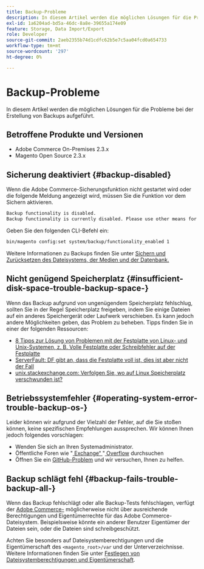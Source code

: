 ```yaml
---
title: Backup-Probleme
description: In diesem Artikel werden die möglichen Lösungen für die Probleme bei der Erstellung von Backups aufgeführt.
exl-id: 1a6204ad-bd5a-46dc-8a8e-39655a174e09
feature: Storage, Data Import/Export
role: Developer
source-git-commit: 2aeb2355b74d1cdfc62b5e7c5aa04fcd0a654733
workflow-type: tm+mt
source-wordcount: '297'
ht-degree: 0%

---
```


# Backup-Probleme

In diesem Artikel werden die möglichen Lösungen für die Probleme bei der Erstellung von Backups aufgeführt.

## Betroffene Produkte und Versionen

* Adobe Commerce On-Premises 2.3.x
* Magento Open Source 2.3.x

## Sicherung deaktiviert {#backup-disabled}

Wenn die Adobe Commerce-Sicherungsfunktion nicht gestartet wird oder die folgende Meldung angezeigt wird, müssen Sie die Funktion vor dem Sichern aktivieren.

```bash
Backup functionality is disabled.
Backup functionality is currently disabled. Please use other means for backups.
```

Geben Sie den folgenden CLI-Befehl ein:

```bash
bin/magento config:set system/backup/functionality_enabled 1
```

Weitere Informationen zu Backups finden Sie unter [Sichern und Zurücksetzen des Dateisystems, der Medien und der Datenbank.](https://experienceleague.adobe.com/de/docs/commerce-operations/installation-guide/tutorials/backup)

## Nicht genügend Speicherplatz {#insufficient-disk-space-trouble-backup-space-}

Wenn das Backup aufgrund von ungenügendem Speicherplatz fehlschlug, sollten Sie in der Regel Speicherplatz freigeben, indem Sie einige Dateien auf ein anderes Speichergerät oder Laufwerk verschieben. Es kann jedoch andere Möglichkeiten geben, das Problem zu beheben. Tipps finden Sie in einer der folgenden Ressourcen:

* [8 Tipps zur Lösung von Problemen mit der Festplatte von Linux- und Unix-Systemen, z. B. Volle Festplatte oder Schreibfehler auf der Festplatte](https://www.cyberciti.biz/datacenter/linux-unix-bsd-osx-cannot-write-to-hard-disk)
* [ServerFault: DF gibt an, dass die Festplatte voll ist, dies ist aber nicht der Fall](https://serverfault.com/questions/315181/df-says-disk-is-full-but-it-is-not)
* [unix.stackexchange.com: Verfolgen Sie, wo auf Linux Speicherplatz verschwunden ist?](https://unix.stackexchange.com/questions/125429/tracking-down-where-disk-space-has-gone-on-linux)

## Betriebssystemfehler {#operating-system-error-trouble-backup-os-}

Leider können wir aufgrund der Vielzahl der Fehler, auf die Sie stoßen können, keine spezifischen Empfehlungen aussprechen. Wir können Ihnen jedoch folgendes vorschlagen:

* Wenden Sie sich an Ihren Systemadministrator.
* Öffentliche Foren wie &quot;[ Exchange“ ](https://unix.stackexchange.com) &quot;[ Overflow](https://stackoverflow.com) durchsuchen
* Öffnen Sie ein [GitHub-Problem](https://github.com/magento/magento2/issues) und wir versuchen, Ihnen zu helfen.

## Backup schlägt fehl {#backup-fails-trouble-backup-all-}

Wenn das Backup fehlschlägt oder alle Backup-Tests fehlschlagen, verfügt der [Adobe Commerce-](https://experienceleague.adobe.com/de/docs/commerce-operations/installation-guide/prerequisites/file-system/overview) möglicherweise nicht über ausreichende Berechtigungen und Eigentümerrechte für das Adobe Commerce-Dateisystem. Beispielsweise könnte ein anderer Benutzer Eigentümer der Dateien sein, oder die Dateien sind schreibgeschützt.

Achten Sie besonders auf Dateisystemberechtigungen und die Eigentümerschaft des `<magento_root>/var` und der Unterverzeichnisse. Weitere Informationen finden Sie unter [Festlegen von Dateisystemberechtigungen und Eigentümerschaft](https://experienceleague.adobe.com/de/docs/commerce-operations/installation-guide/prerequisites/file-system/configure-permissions).
